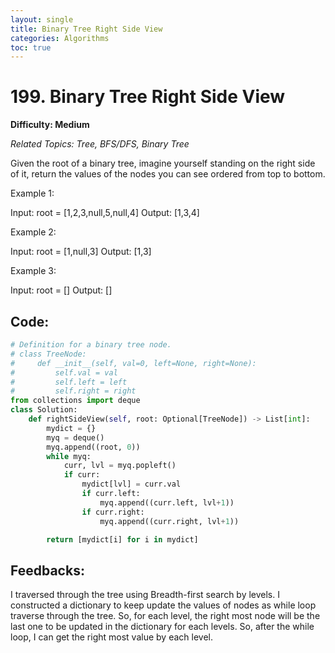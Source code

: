 ```yaml
---
layout: single
title: Binary Tree Right Side View
categories: Algorithms
toc: true
---
```


# 199. Binary Tree Right Side View

**Difficulty: Medium**

*Related Topics: Tree, BFS/DFS, Binary Tree*

Given the root of a binary tree, imagine yourself standing on the right side of it, return the values of the nodes you can see ordered from top to bottom.

Example 1:

Input: root = [1,2,3,null,5,null,4]
Output: [1,3,4]

Example 2:

Input: root = [1,null,3]
Output: [1,3]

Example 3:

Input: root = []
Output: []

## Code:
```python
# Definition for a binary tree node.
# class TreeNode:
#     def __init__(self, val=0, left=None, right=None):
#         self.val = val
#         self.left = left
#         self.right = right
from collections import deque
class Solution:
    def rightSideView(self, root: Optional[TreeNode]) -> List[int]:
        mydict = {}
        myq = deque()
        myq.append((root, 0))
        while myq:
            curr, lvl = myq.popleft()
            if curr:
                mydict[lvl] = curr.val
                if curr.left:
                    myq.append((curr.left, lvl+1))
                if curr.right:
                    myq.append((curr.right, lvl+1))

        return [mydict[i] for i in mydict]
```     
## Feedbacks: 
I traversed through the tree using Breadth-first search by levels. I constructed a dictionary to keep update the values of nodes as while loop
traverse through the tree. So, for each level, the right most node will be the last one to be updated in the dictionary for each levels. So, after the
while loop, I can get the right most value by each level.